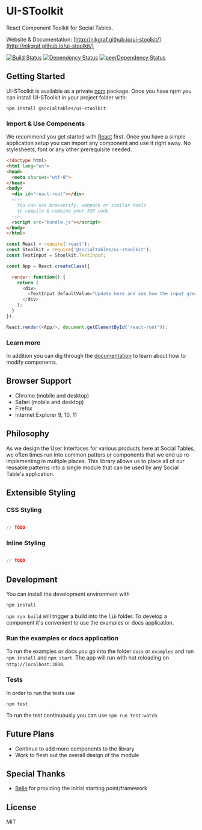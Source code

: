 # UI-SToolkit

React Component Toolkit for Social Tables.

Website & Documentation: [http://nikgraf.github.io/ui-stoolkit/](http://nikgraf.github.io/ui-stoolkit/)

[![Build Status](https://travis-ci.org/nikgraf/belle.svg)](https://travis-ci.org/nikgraf/belle)
[![Dependency Status](https://david-dm.org/nikgraf/belle.svg)](https://david-dm.org/nikgraf/belle)
[![peerDependency Status](https://david-dm.org/nikgraf/belle/peer-status.svg)](https://david-dm.org/nikgraf/belle#info=peerDependencies)

## Getting Started

UI-SToolkit is available as a private [npm](http://npmjs.org) package. Once you have npm you can install UI-SToolkit in your project folder with:

```
npm install @socialtables/ui-stoolkit
```

### Import & Use Components

We recommend you get started with [React](https://facebook.github.io/react/) first. Once you have a simple application setup you can import any component and use it right away. No stylesheets, font or any other prerequisite needed.

```html
<!doctype html>
<html lang="en">
<head>
  <meta charset="utf-8">
</head>
<body>
  <div id="react-root"></div>
  <!--
    You can use browserify, webpack or similar tools
    to compile & combine your JSX code
  -->
  <script src="bundle.js"></script>
</body>
</html>
```

```javascript
const React = require('react');
const Stoolkit = require('@socialtables/ui-stoolkit');
const TextInput = Stoolkit.TextInput;

const App = React.createClass({

  render: function() {
    return (
      <div>
        <TextInput defaultValue="Update here and see how the input grows …" />
      </div>
    );
  }
});

React.render(<App/>, document.getElementById('react-root'));
```

### Learn more

In addition you can dig through the [documentation](http://nikgraf.github.io/ui-stoolkit/) to learn about how to modify components.

## Browser Support

- Chrome (mobile and desktop)
- Safari (mobile and desktop)
- Firefox
- Internet Explorer 9, 10, 11

## Philosophy

As we design the User Interfaces for various products here at Social Tables, we often times run into common patters or components that we end up re-implementing in multiple places. This library allows us to place all of our reusable patterns into a single module that can be used by any Social Table's application.

## Extensible Styling


### CSS Styling
```js

// TODO

```


### Inline Styling
```js

// TODO

```


## Development

You can install the development environment with

```
npm install
```

`npm run build` will trigger a build into the `lib` folder. To develop a component it's convenient to use the examples or docs application.

### Run the examples or docs application

To run the examples or docs you go into the folder `docs` or `examples` and run `npm install` and `npm start`. The app will run with hot reloading on `http://localhost:3000`.

### Tests

In order to run the tests use

```
npm test
```

To run the test continuously you can use `npm run test:watch`.

## Future Plans

- Continue to add more components to the library
- Work to flesh out the overall design of the module

## Special Thanks

- [Belle](https://github.com/nikgraf/belle) for providing the initial starting point/framework

## License

MIT
